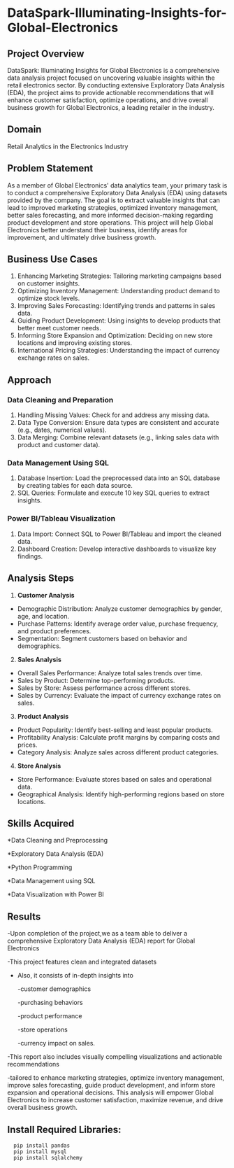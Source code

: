 # **DataSpark-Illuminating-Insights-for-Global-Electronics**

## **Project Overview**

DataSpark: Illuminating Insights for Global Electronics is a comprehensive data analysis project focused on uncovering valuable insights within the retail electronics sector. By conducting extensive Exploratory Data Analysis (EDA), the project aims to provide actionable recommendations that will enhance customer satisfaction, optimize operations, and drive overall business growth for Global Electronics, a leading retailer in the industry.


## **Domain**

Retail Analytics in the Electronics Industry

## **Problem Statement**

As a member of Global Electronics' data analytics team, your primary task is to conduct a comprehensive Exploratory Data Analysis (EDA) using datasets provided by the company. The goal is to extract valuable insights that can lead to improved marketing strategies, optimized inventory management, better sales forecasting, and more informed decision-making regarding product development and store operations. This project will help Global Electronics better understand their business, identify areas for improvement, and ultimately drive business growth.

## **Business Use Cases**
1. Enhancing Marketing Strategies: Tailoring marketing campaigns based on customer insights.
2. Optimizing Inventory Management: Understanding product demand to optimize stock levels.
3. Improving Sales Forecasting: Identifying trends and patterns in sales data.
4. Guiding Product Development: Using insights to develop products that better meet customer needs.
5. Informing Store Expansion and Optimization: Deciding on new store locations and improving existing stores.
6. International Pricing Strategies: Understanding the impact of currency exchange rates on sales.

## **Approach**
### **Data Cleaning and Preparation**
1. Handling Missing Values: Check for and address any missing data.
2. Data Type Conversion: Ensure data types are consistent and accurate (e.g., dates, numerical values).
3. Data Merging: Combine relevant datasets (e.g., linking sales data with product and customer data).
 
### **Data Management Using SQL**

1. Database Insertion: Load the preprocessed data into an SQL database by creating tables for each data source.
2. SQL Queries: Formulate and execute 10 key SQL queries to extract insights.

### **Power BI/Tableau Visualization**

1. Data Import: Connect SQL to Power BI/Tableau and import the cleaned data.
2. Dashboard Creation: Develop interactive dashboards to visualize key findings.

## **Analysis Steps**
1. **Customer Analysis**
- Demographic Distribution: Analyze customer demographics by gender, age, and location.
- Purchase Patterns: Identify average order value, purchase frequency, and product preferences.
- Segmentation: Segment customers based on behavior and demographics.
2. **Sales Analysis**
- Overall Sales Performance: Analyze total sales trends over time.
- Sales by Product: Determine top-performing products.
- Sales by Store: Assess performance across different stores.
- Sales by Currency: Evaluate the impact of currency exchange rates on sales.
3. **Product Analysis**
- Product Popularity: Identify best-selling and least popular products.
- Profitability Analysis: Calculate profit margins by comparing costs and prices.
- Category Analysis: Analyze sales across different product categories.
4. **Store Analysis**
- Store Performance: Evaluate stores based on sales and operational data.
- Geographical Analysis: Identify high-performing regions based on store locations.


## **Skills Acquired**

*Data Cleaning and Preprocessing

*Exploratory Data Analysis (EDA)

*Python Programming

*Data Management using SQL

*Data Visualization with Power BI

## **Results**

-Upon completion of the project,we as a team able to deliver a comprehensive Exploratory Data Analysis (EDA) report for Global Electronics

-This project features clean and integrated datasets

- Also, it consists of in-depth insights into 
 
     -customer demographics
     
     -purchasing behaviors
     
     -product performance
     
     -store operations
     
     -currency impact on sales.

-This report also includes visually compelling visualizations and actionable recommendations

-tailored to enhance marketing strategies, optimize inventory management, improve sales forecasting, guide product development, and inform store expansion and operational decisions. 
This analysis will empower Global Electronics to increase customer satisfaction, maximize revenue, and drive overall business growth.


## **Install Required Libraries:**

      pip install pandas
      pip install mysql
      pip install sqlalchemy 
      
      
